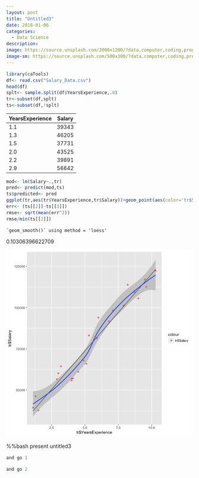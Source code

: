 ```yaml
---
layout: post
title: "Untitled3"
date: 2018-01-06
categories:
  - Data Science
description: 
image: https://source.unsplash.com/2000x1200/?data,computer,coding,programming
image-sm: https://source.unsplash.com/500x300/?data,computer,coding,programming
---
```



```R
library(caTools)
df<- read.csv("Salary_Data.csv")
head(df)
splt<- sample.split(df$YearsExperience,.8)
tr<-subset(df,splt)
ts<-subset(df,!splt)
```


<table>
<thead><tr><th scope=col>YearsExperience</th><th scope=col>Salary</th></tr></thead>
<tbody>
	<tr><td>1.1  </td><td>39343</td></tr>
	<tr><td>1.3  </td><td>46205</td></tr>
	<tr><td>1.5  </td><td>37731</td></tr>
	<tr><td>2.0  </td><td>43525</td></tr>
	<tr><td>2.2  </td><td>39891</td></tr>
	<tr><td>2.9  </td><td>56642</td></tr>
</tbody>
</table>




```R
mod<- lm(Salary~.,tr)
pred<- predict(mod,ts)
ts$predicted<- pred
ggplot(tr,aes(tr$YearsExperience,tr$Salary))+geom_point(aes(color='tr$Salary'))+ geom_line(aes(tr$YearsExperience,predict(mod,tr)))+ stat_smooth()
err<- (ts[[2]]-ts[[3]])
rmse<- sqrt(mean(err^2))
rmse/min(ts[[2]])
```

    `geom_smooth()` using method = 'loess'





0.10306396622709



![png](Untitled3_files/Untitled3_1_3.png)

%%bash
present untitled3

```R
and go 1
```


```R
and go 2
```
